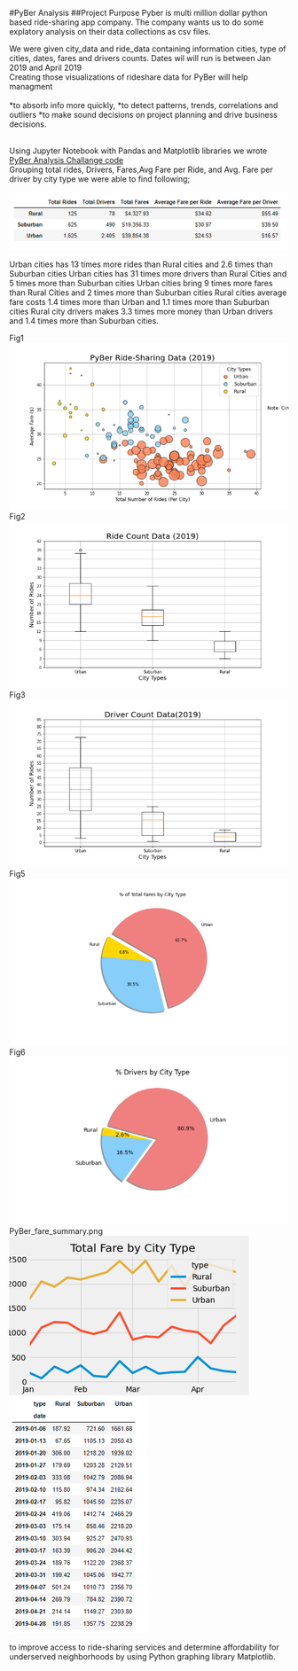 #PyBer Analysis
##Project Purpose
Pyber is multi million dollar python based ride-sharing app company. The company wants us to do some explatory analysis on their data collections as csv files.<br>

We were given city_data and ride_data containing information cities, type of cities, dates, fares and drivers counts. Dates wil will run is between Jan 2019 and April 2019<br>
Creating those visualizations of rideshare data for PyBer will help managment <br>
<br>
	*to absorb info more quickly, 
	*to detect patterns, trends, correlations and outliers 
	*to make sound decisions on project planning and drive business decisions.<br>
<br>

Using Jupyter Notebook with Pandas and Matplotlib libraries we wrote [PyBer Analysis Challange code](https://github.com/4renginy/Module5-PyBer_Analysis_Matplotlib/blob/main/PyBer_Challenge.ipynb)<br>
Grouping total rides, Drivers, Fares,Avg Fare per Ride, and Avg. Fare per driver by city type we were able to find following;<br>

![](https://github.com/4renginy/Module5-PyBer_Analysis_Matplotlib/blob/main/analysis/Summary_table.PNG)

Urban cities has 13 times more rides than Rural cities and 2.6 times than Suburban cities
Urban cities has 31 times more drivers than Rural Cities and 5 times more than Suburban cities
Urban cities bring 9 times more fares than Rural Cities and 2 times more than Suburban cities
Rural cities average fare costs 1.4 times more than Urban and 1.1 times more than Suburban cities
Rural city drivers makes 3.3 times more money than Urban drivers and 1.4 times more than Suburban cities.



Fig1
![](https://github.com/4renginy/Module5-PyBer_Analysis_Matplotlib/blob/main/analysis/Fig1.png)
Fig2
![](https://github.com/4renginy/Module5-PyBer_Analysis_Matplotlib/blob/main/analysis/Fig2.png)
Fig3
![](https://github.com/4renginy/Module5-PyBer_Analysis_Matplotlib/blob/main/analysis/Fig3.png)
Fig5
![](https://github.com/4renginy/Module5-PyBer_Analysis_Matplotlib/blob/main/analysis/Fig5.png)
Fig6
![](https://github.com/4renginy/Module5-PyBer_Analysis_Matplotlib/blob/main/analysis/Fig6.png)
PyBer_fare_summary.png
![](https://github.com/4renginy/Module5-PyBer_Analysis_Matplotlib/blob/main/analysis/PyBer_fare_summary.png)
![](https://github.com/4renginy/Module5-PyBer_Analysis_Matplotlib/blob/main/analysis/Total_Fares_by_date%26type.PNG)



to improve access to ride-sharing services and determine affordability for underserved neighborhoods by using Python graphing library Matplotlib.
